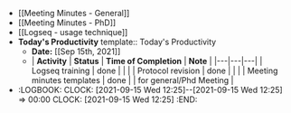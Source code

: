- [[Meeting Minutes - General]]
- [[Meeting Minutes - PhD]]
- [[Logseq - usage technique]]
- **Today's Productivity**
  template:: Today's Productivity
	- **Date:** [[Sep 15th, 2021]]
	-
	  | **Activity** | **Status** | **Time of Completion** | **Note**  | 
	  |---|---|---|
	  | Logseq training  |  done |   |   | 
	  | Protocol revision  |  done |   |   | 
	  | Meeting minutes templates | done   |   |  for general/Phd Meeting |
-
  :LOGBOOK:
  CLOCK: [2021-09-15 Wed 12:25]--[2021-09-15 Wed 12:25] =>  00:00
  CLOCK: [2021-09-15 Wed 12:25]
  :END: